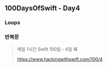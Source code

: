 ## 100DaysOfSwift - Day4
### Loops
### 반복문

> 매일 1시간 Swift 100일 - 4일 째
> 
> https://www.hackingwithswift.com/100/4
